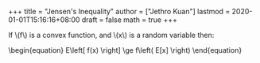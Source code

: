 +++
title = "Jensen's Inequality"
author = ["Jethro Kuan"]
lastmod = 2020-01-01T15:16:16+08:00
draft = false
math = true
+++

If \\(f\\) is a convex function, and \\(x\\) is a random variable then:

\begin{equation}
  E\left[ f(x) \right] \ge f\left( E[x] \right)
\end{equation}
